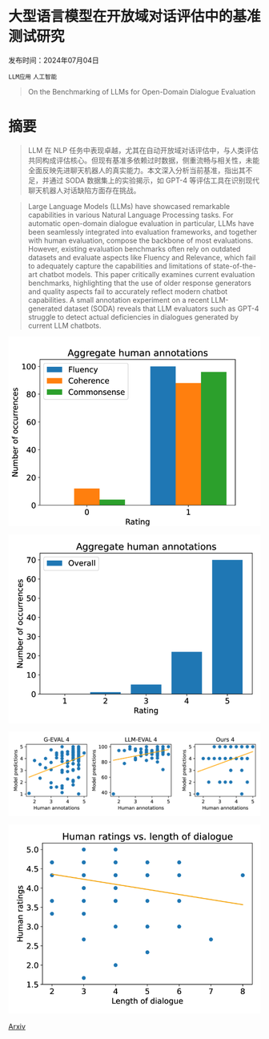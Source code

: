 # 大型语言模型在开放域对话评估中的基准测试研究

发布时间：2024年07月04日

`LLM应用` `人工智能`

> On the Benchmarking of LLMs for Open-Domain Dialogue Evaluation

# 摘要

> LLM 在 NLP 任务中表现卓越，尤其在自动开放域对话评估中，与人类评估共同构成评估核心。但现有基准多依赖过时数据，侧重流畅与相关性，未能全面反映先进聊天机器人的真实能力。本文深入分析当前基准，指出其不足，并通过 SODA 数据集上的实验揭示，如 GPT-4 等评估工具在识别现代聊天机器人对话缺陷方面存在挑战。

> Large Language Models (LLMs) have showcased remarkable capabilities in various Natural Language Processing tasks. For automatic open-domain dialogue evaluation in particular, LLMs have been seamlessly integrated into evaluation frameworks, and together with human evaluation, compose the backbone of most evaluations. However, existing evaluation benchmarks often rely on outdated datasets and evaluate aspects like Fluency and Relevance, which fail to adequately capture the capabilities and limitations of state-of-the-art chatbot models.
  This paper critically examines current evaluation benchmarks, highlighting that the use of older response generators and quality aspects fail to accurately reflect modern chatbot capabilities. A small annotation experiment on a recent LLM-generated dataset (SODA) reveals that LLM evaluators such as GPT-4 struggle to detect actual deficiencies in dialogues generated by current LLM chatbots.

![大型语言模型在开放域对话评估中的基准测试研究](../../../paper_images/2407.03841/x1.png)

![大型语言模型在开放域对话评估中的基准测试研究](../../../paper_images/2407.03841/x2.png)

![大型语言模型在开放域对话评估中的基准测试研究](../../../paper_images/2407.03841/x3.png)

![大型语言模型在开放域对话评估中的基准测试研究](../../../paper_images/2407.03841/x4.png)

[Arxiv](https://arxiv.org/abs/2407.03841)